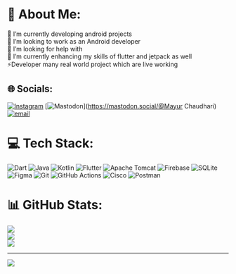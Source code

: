 # 💫 About Me:
🔭 I’m currently developing android projects <br>👯 I’m looking to work as an Android developer<br>🤝 I’m looking for help with<br>🌱 I’m currently enhancing my skills of flutter and jetpack as well <br>⚡Developer many real world project which are live working 


## 🌐 Socials:
[![Instagram](https://img.shields.io/badge/Instagram-%23E4405F.svg?logo=Instagram&logoColor=white)](https://instagram.com/mayur__0614) [![Mastodon](https://img.shields.io/badge/-MASTODON-%232B90D9?logo=mastodon&logoColor=white)](https://mastodon.social/@Mayur Chaudhari) [![email](https://img.shields.io/badge/Email-D14836?logo=gmail&logoColor=white)](mailto:cmayur.1404@gmail.com) 

# 💻 Tech Stack:
![Dart](https://img.shields.io/badge/dart-%230175C2.svg?style=for-the-badge&logo=dart&logoColor=white) ![Java](https://img.shields.io/badge/java-%23ED8B00.svg?style=for-the-badge&logo=openjdk&logoColor=white) ![Kotlin](https://img.shields.io/badge/kotlin-%237F52FF.svg?style=for-the-badge&logo=kotlin&logoColor=white) ![Flutter](https://img.shields.io/badge/Flutter-%2302569B.svg?style=for-the-badge&logo=Flutter&logoColor=white) ![Apache Tomcat](https://img.shields.io/badge/apache%20tomcat-%23F8DC75.svg?style=for-the-badge&logo=apache-tomcat&logoColor=black) ![Firebase](https://img.shields.io/badge/firebase-a08021?style=for-the-badge&logo=firebase&logoColor=ffcd34) ![SQLite](https://img.shields.io/badge/sqlite-%2307405e.svg?style=for-the-badge&logo=sqlite&logoColor=white) ![Figma](https://img.shields.io/badge/figma-%23F24E1E.svg?style=for-the-badge&logo=figma&logoColor=white) ![Git](https://img.shields.io/badge/git-%23F05033.svg?style=for-the-badge&logo=git&logoColor=white) ![GitHub Actions](https://img.shields.io/badge/github%20actions-%232671E5.svg?style=for-the-badge&logo=githubactions&logoColor=white) ![Cisco](https://img.shields.io/badge/cisco-%23049fd9.svg?style=for-the-badge&logo=cisco&logoColor=black) ![Postman](https://img.shields.io/badge/Postman-FF6C37?style=for-the-badge&logo=postman&logoColor=white)
# 📊 GitHub Stats:
![](https://github-readme-stats.vercel.app/api?username=mayur0614&theme=dark&hide_border=false&include_all_commits=false&count_private=false)<br/>
![](https://nirzak-streak-stats.vercel.app/?user=mayur0614&theme=dark&hide_border=false)<br/>
![](https://github-readme-stats.vercel.app/api/top-langs/?username=mayur0614&theme=dark&hide_border=false&include_all_commits=false&count_private=false&layout=compact)

---
[![](https://visitcount.itsvg.in/api?id=mayur0614&icon=0&color=7)](https://visitcount.itsvg.in)

<!-- Proudly created with GPRM ( https://gprm.itsvg.in ) -->
